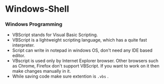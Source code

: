 # Windows-Shell

### Windows Programming

- VBScript stands for Visual Basic Scripting.
- VBScript is a lightweight scripting language, which has a quite fast interpreter.
- Script can write in notepad in windows OS, don't need any IDE based editor.
- VBscript is used only by Internet Explorer browser. Other browsers such as Chrome, Firefox don't support VBScript. If you want to work on   it then make changes manually in it.
- While saving code make sure extention is `.vbs` .
